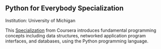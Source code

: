 ## Python for Everybody Specialization

Institution: University of Michigan

This [Specialization](https://www.coursera.org/specializations/python) from Coursera introduces fundamental programming concepts including data structures, networked application program interfaces, and databases, using the Python programming language. 